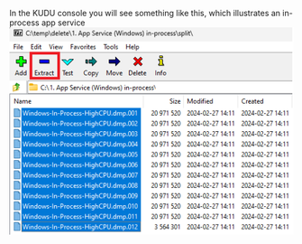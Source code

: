In the KUDU console you will see something like this, which illustrates an in-process app service
![App Service Windows In Process](https://github.com/benperk/csharpguitar/blob/main/memorydumps/combine-dump-files.png)
